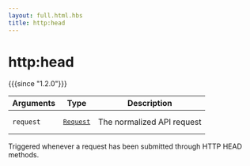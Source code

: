 ```yaml
---
layout: full.html.hbs
title: http:head
---
```


# http:head

{{{since "1.2.0"}}}

| Arguments | Type                                                           | Description                |
| --------- | -------------------------------------------------------------- | -------------------------- |
| `request` | <pre><a href=/plugins/1/constructors/request>Request</a></pre> | The normalized API request |

Triggered whenever a request has been submitted through HTTP HEAD methods.
